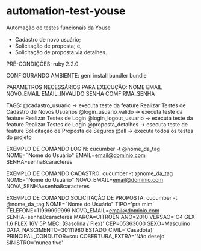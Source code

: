 # automation-test-youse
Automação de testes funcionais da Youse
- Cadastro de novo usuário;
- Solicitação de proposta; e,
- Solicitação de proposta via detalhes.

PRÉ-CONDIÇÕES:
ruby 2.2.0

CONFIGURANDO AMBIENTE:
gem install bundler
bundle

PARAMETROS NECESSÁRIOS PARA EXECUÇÃO:
NOME
EMAIL
NOVO_EMAIL
EMAIL_INVALIDO
SENHA
COMFIRMA_SENHA


TAGS:
@cadastro_usuario -> executa teste da feature Realizar Testes de Cadastro de Novos Usuários
@login_usuario_valido -> executa teste da feature Realizar Testes de Login
@login_logout_usuario -> executa teste da feature Realizar Testes de Login
@proposta_detalhes -> esecuta teste de feature Solicitação de Proposta de Seguros 
@all -> executa todos os testes do projeto

EXEMPLO DE COMANDO LOGIN:
cucumber -t @nome_da_tag NOME=˜Nome do Usuário" EMAIL=email@dominio.com SENHA=senha8caracteres

EXEMPLO DE COMANDO CADASTRO:
cucumber -t @nome_da_tag NOME=˜Nome do Usuário" NOVO_EMAIL=email@dominio.com NOVA_SENHA=senha8caracteres

EXEMPLO DE COMANDO SOLICITAÇÃO DE PROPOSTA:
cucumber -t @nome_da_tag NOME=˜Nome do Usuário" TIPO='pra mim' TELEFONE=11999999999 NOVO_EMAIL=email@dominio.com SENHA=senha8caracteres MARCA=CITROËN ANO=2010 VERSAO='C4 GLX 1.6 FLEX 16V 5P MEC. (Gasolina / Flex)' CEP=05363000 SEXO=Masculino DATA_NASCIMENTO=30111980 ESTADO_CIVIL='Casado(a)' PRINCIPAL_CONDUTOR=sou COBERTURA_EXTRA='Nâo desejo' SINISTRO='nunca tive'
